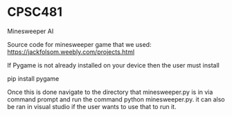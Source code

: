 # CPSC481
Minesweeper AI

Source code for minesweeper game that we used: https://jackfolsom.weebly.com/projects.html 

If Pygame is not already installed on your device then the user must install

pip install pygame

Once this is done navigate to the directory that minesweeper.py is in via command prompt and run 
the command python minesweeper.py.
it can also be ran in visual studio if the user wants to use that to run it.
